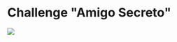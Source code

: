 <h1>Challenge "Amigo Secreto"</h1>
<p align="left">
 <img src="https://img.shields.io/badge/STATUS-EN%20DESAROLLO-green">
</p>
